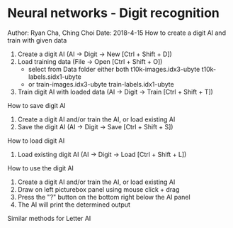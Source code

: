 # Neural networks - Digit recognition
Author: Ryan Cha, Ching Choi
Date:   2018-4-15
How to create a digit AI and train with given data
1. Create a digit AI (AI -> Digit -> New [Ctrl + Shift + D])
2. Load training data (File -> Open [Ctrl + Shift + O])
    - select from Data folder either both
        t10k-images.idx3-ubyte
        t10k-labels.sidx1-ubyte
    - or
        train-images.idx3-ubyte
        train-labels.idx1-ubyte
3. Train digit AI with loaded data (AI -> Digit -> Train [Ctrl + Shift + T])

How to save digit AI
1. Create a digit AI and/or train the AI, or load existing AI
2. Save the digit AI (AI -> Digit -> Save [Ctrl + Shift + S])

How to load digit AI
1. Load existing digit AI (AI -> Digit -> Load [Ctrl + Shift + L])

How to use the digit AI
1. Create a digit AI and/or train the AI, or load existing AI
2. Draw on left picturebox panel using mouse click + drag
3. Press the "?" button on the bottom right below the AI panel
4. The AI will print the determined output

Similar methods for Letter AI